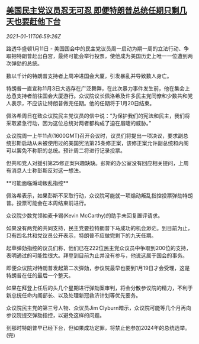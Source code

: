 <!--1610349793000-->
[美国民主党议员忍无可忍 即便特朗普总统任期只剩几天也要赶他下台](https://cn.reuters.com/article/usa-politics-0111-mon-idCNKBS29G0HJ)
------

<div><i>2021-01-11T06:59:26Z</i></div><p>路透华盛顿1月11日 - 美国国会中的民主党议员周一启动为期一周的立法行动、争取把特朗普赶出白宫，最终可能会举行投票，使他成为美国历史上唯一一位遭到两次弹劾的总统。</p><p>数以千计的特朗普支持者上周冲进国会大厦，引发暴乱并导致数人身亡。</p><p>特朗普一直宣称11月3日大选存在广泛舞弊，在此次暴力事件发生前，他在集会上怂恿支持者前往国会大厦游行。众议院议长佩洛希及许多民主党同僚和少数共和党人表示，不应该让特朗普做完任期。他的任期将于1月20日结束。</p><p>佩洛希周日在致众议院民主党议员的信中说：“为保护我们的宪法和民主，我们将采取紧急行动，因为这位总统对两者都构成了迫在眉睫的威胁。”</p><p>众议院周一上午11点(1600GMT)召开会议时，议员们将提出一项决议，要求副总统彭斯启动从未被使用过的美国宪法第25条修正案，该修正案允许副总统和内阁可以罢免不称职的总统。预计周二将进行记录投票。</p><p>但共和党人对援引第25修正案兴趣缺缺。彭斯的办公室没有回应相关提问，上周有消息人士称彭斯反对这一想法。</p><p>**可能面临煽动叛乱指控**</p><p>佩洛希表示，如果彭斯不采取行动，众议院可能就一项煽动叛乱指控投票弹劾特朗普。投票可能会在本周结束前进行。</p><p>众议院少数党领袖麦卡锡(Kevin McCarthy)的助手未回复置评请求。</p><p>如果没有两党的共同支持，民主党要拉特朗普下马成功的机会渺茫。到目前为止，只有四名共和党议员公开表示，特朗普不应做完剩下的九天任期。</p><p>起草弹劾指控的议员们称，他们已在222位民主党众议员中争取到200位的支持，表明通过的可能性很大。拜登到目前为止并没有参与，他说这属于国会的事务。</p><p>即便众议院对特朗普发起第二次弹劾，参议院最早也要到1月19日才会受理，这是特朗普在任的最后一个整天。</p><p>如果在拜登上任后的头几个星期进行弹劾案审判，将会分散参议院的精力，不利于新总统任命内阁部长、以及处理新冠救济计划等优先要务。</p><p>众议院民主党的第三号人物、众议员Jim Clyburn暗示，众议院可能等几个月再向参议院提交弹劾指控，以避免这样的问题。</p><p>到那时特朗普早已经下台，但如果成功定罪，将禁止他参加2024年的总统选举。(完)</p>

